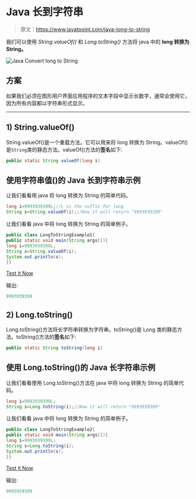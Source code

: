 # Java 长到字符串

> 原文：<https://www.javatpoint.com/java-long-to-string>

我们可以使用 *String.valueOf()* 和 *Long.toString()* 方法将 java 中的 **long 转换为 String。**

![Java Convert long to String](../img/ec097adee7be77e1df1aa803b68aa249.png)

## 方案

如果我们必须在图形用户界面应用程序的文本字段中显示长数字，通常会使用它，因为所有内容都以字符串形式显示。

* * *

## 1) String.valueOf()

String.valueOf()是一个重载方法。它可以用来将 long 转换为 String。valueOf()是`String`类的静态方法。valueOf()方法的**签名**如下:

```java
public static String valueOf(long i)

```

## 使用字符串值()的 Java 长到字符串示例

让我们看看用 java 将 long 转换为 String 的简单代码。

```java
long i=9993939399L;//L is the suffix for long
String s=String.valueOf(i);//Now it will return "9993939399"

```

让我们看看 java 中将 long 转换为 String 的简单例子。

```java
public class LongToStringExample1{
public static void main(String args[]){
long i=9993939399L;
String s=String.valueOf(i);
System.out.println(s);
}}

```

[Test it Now](https://www.javatpoint.com/opr/test.jsp?filename=LongToStringExample1)

输出:

```java
9993939399

```

## 2) Long.toString()

Long.toString()方法将长字符串转换为字符串。toString()是 Long 类的静态方法。toString()方法的**签名**如下:

```java
public static String toString(long i)

```

## 使用 Long.toString()的 Java 长字符串示例

让我们看看使用 Long.toString()方法在 java 中将 long 转换为 String 的简单代码。

```java
long i=9993939399L;
String s=Long.toString(i);//Now it will return "9993939399"

```

让我们看看 java 中将 long 转换为 String 的简单例子。

```java
public class LongToStringExample2{
public static void main(String args[]){
long i=9993939399L;
String s=Long.toString(i);
System.out.println(s);
}}

```

[Test it Now](https://www.javatpoint.com/opr/test.jsp?filename=LongToStringExample2)

输出:

```java
9993939399

```